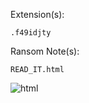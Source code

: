 Extension(s): 
```
.f49idjty
```
Ransom Note(s): 
```
READ_IT.html
```
![html](https://github.com/user-attachments/assets/c298db91-9bdd-4c01-9554-428a909b3e00)
